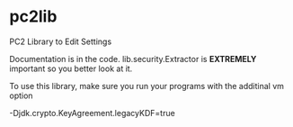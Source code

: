 # pc2lib
PC2 Library to Edit Settings

Documentation is in the code. lib.security.Extractor is **EXTREMELY** important so you better look at it.

To use this library, make sure you run your programs with the additinal vm option

-Djdk.crypto.KeyAgreement.legacyKDF=true